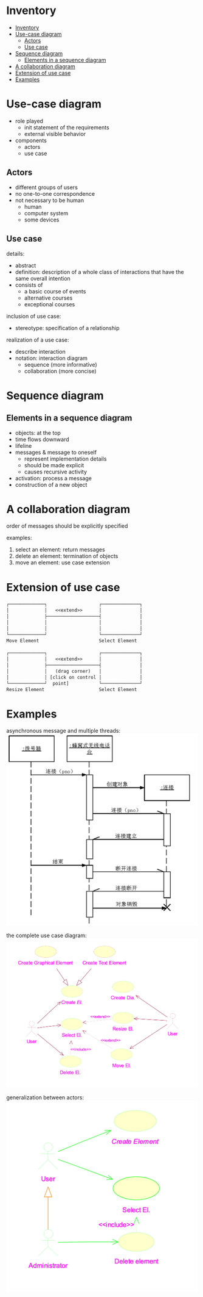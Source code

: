 # Inventory

- [Inventory](#inventory)
- [Use-case diagram](#use-case-diagram)
  - [Actors](#actors)
  - [Use case](#use-case)
- [Sequence diagram](#sequence-diagram)
  - [Elements in a sequence diagram](#elements-in-a-sequence-diagram)
- [A collaboration diagram](#a-collaboration-diagram)
- [Extension of use case](#extension-of-use-case)
- [Examples](#examples)

# Use-case diagram

- role played
  - init statement of the requirements
  - external visible behavior
- components
  - actors
  - use case

## Actors

- different groups of users
- no one-to-one correspondence
- not necessary to be human
  - human
  - computer system
  - some devices

## Use case

details:

- abstract
- definition: description of a whole class of interactions that have the same overall intention
- consists of 
  - a basic course of events
  - alternative courses
  - exceptional courses

inclusion of use case:

- stereotype: specification of a relationship

realization of a use case:

- describe interaction
- notation: interaction diagram
  - sequence (more informative)
  - collaboration (more concise)

# Sequence diagram

## Elements in a sequence diagram

- objects: at the top
- time flows downward
- lifeline
- messages & message to oneself
  - represent implementation details
  - should be made explicit
  - causes recursive activity
- activation: process a message
- construction of a new object

# A collaboration diagram

order of messages should be explicitly specified

examples:

1. select an element: return messages
2. delete an element: termination of objects
3. move an element: use case extension

# Extension of use case

```
┌─────────────┐                   ┌──────────────┐
│             │   <<extend>>      │              │
│             ├───────────────────┤              │
│             │                   │              │
│             │                   │              │
└─────────────┘                   └──────────────┘
Move Element                      Select Element

┌─────────────┐                   ┌──────────────┐
│             │   <<extend>>      │              │
│             ├───────────────────┤              │
│             │   (drag corner)   │              │
│             │ [click on control │              │
└─────────────┘  point]           └──────────────┘
Resize Element                    Select Element
```

# Examples

asynchronous message and multiple threads:
![exp](./imgs/2.png)

the complete use case diagram:
![exp](./imgs/3.png)

generalization between actors:
![exp](./imgs/4.png)
